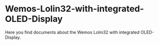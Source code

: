 # Wemos-Lolin32-with-integrated-OLED-Display
Here you find documents about the Wemos Lolin32 with integrated OLED-Display.
